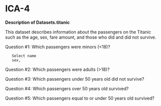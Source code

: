 # ICA-4

**Description of Datasets.titanic**

This dataset describes information about the passengers on the Titanic such as the age, sex, fare amount, and those who did and did not survive.

Question #1: 
Which passengers were minors (<18)?

       Select name
       sex,


Question #2:
Which passengers were adults (>18)?


Question #3:
Which passengers under 50 years old did not survive?

Question #4:
Which passengers over 50 years old survived?

Question #5:
Which passengers equal to or under 50 years old survived?

